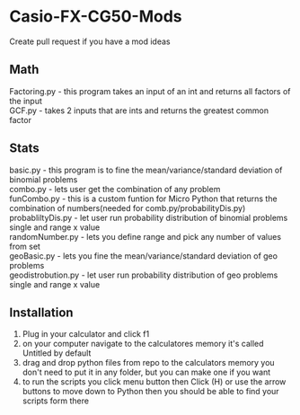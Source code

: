 # Casio-FX-CG50-Mods
Create pull request if you have a mod ideas
## Math
Factoring.py - this program takes an input of an int and returns all factors of the input <br>
GCF.py - takes 2 inputs that are ints and returns the greatest common factor <br>
## Stats
basic.py - this program is to fine the mean/variance/standard deviation of binomial problems <br>
combo.py - lets user get the combination of any problem <br>
funCombo.py - this is a custom funtion for Micro Python that returns the combination of numbers(needed for comb.py/probabilityDis.py) <br>
probabliltyDis.py - let user run probability distribution of binomial problems single and range x value <br>
randomNumber.py - lets you define range and pick any number of values from set <br>
geoBasic.py - lets you fine the mean/variance/standard deviation of geo problems <br>
geodistrobution.py - let user run probability distribution of geo problems single and range x value

## Installation
1. Plug in your calculator and click f1 <br>
2. on your computer navigate to the calculatores memory it's called Untitled by default <br>
3. drag and drop python files from repo to the calculators memory you don't need to put it in any folder, but you can make one if you want <br>
4. to run the scripts you click menu button then Click (H) or use the arrow buttons to move down to Python then you should be able to find your scripts form there <br>
